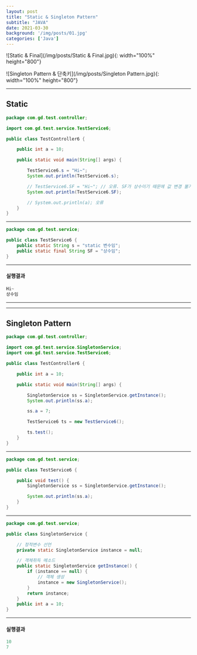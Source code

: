 ```yaml
---
layout: post
title: "Static & Singleton Pattern"
subtitle: "JAVA"
date: 2021-03-30
background: '/img/posts/01.jpg'
categories: ['Java']
---
```


![Static & Final](/img/posts/Static & Final.jpg){: width="100%" height="800"}

![Singleton Pattern & 단축키](/img/posts/Singleton Pattern.jpg){: width="100%" height="800"}

-----

## Static

```java
package com.gd.test.controller;

import com.gd.test.service.TestService6;

public class TestController6 {

	public int a = 10;

	public static void main(String[] args) {

		TestService6.s = "Hi~";
		System.out.println(TestService6.s);

		// TestService6.SF = "Hi~"; // 오류. SF가 상수이기 때문에 값 변경 불가능
		System.out.println(TestService6.SF);

		// System.out.println(a); 오류
	}
}
```

-----

```java
package com.gd.test.service;

public class TestService6 {
	public static String s = "static 변수임";
	public static final String SF = "상수임";
}
```

-----

#### 실행결과

```java
Hi~
상수임
```

-----

-----

## Singleton Pattern

```java
package com.gd.test.controller;

import com.gd.test.service.SingletonService;
import com.gd.test.service.TestService6;

public class TestController6 {

	public int a = 10;

	public static void main(String[] args) {

		SingletonService ss = SingletonService.getInstance();
		System.out.println(ss.a);

		ss.a = 7;

		TestService6 ts = new TestService6();

		ts.test();
	}
}
```

-----

```java
package com.gd.test.service;

public class TestService6 {

	public void test() {
		SingletonService ss = SingletonService.getInstance();

		System.out.println(ss.a);
	}
}
```

-----

```java
package com.gd.test.service;

public class SingletonService {

	// 정적변수 선언
	private static SingletonService instance = null;

	// 객체취득 메소드
	public static SingletonService getInstance() {
		if (instance == null) {
			// 객체 생성
			instance = new SingletonService();
		}
		return instance;
	}
	public int a = 10;
}
```

-----

#### 실행결과

```java
10
7
```

